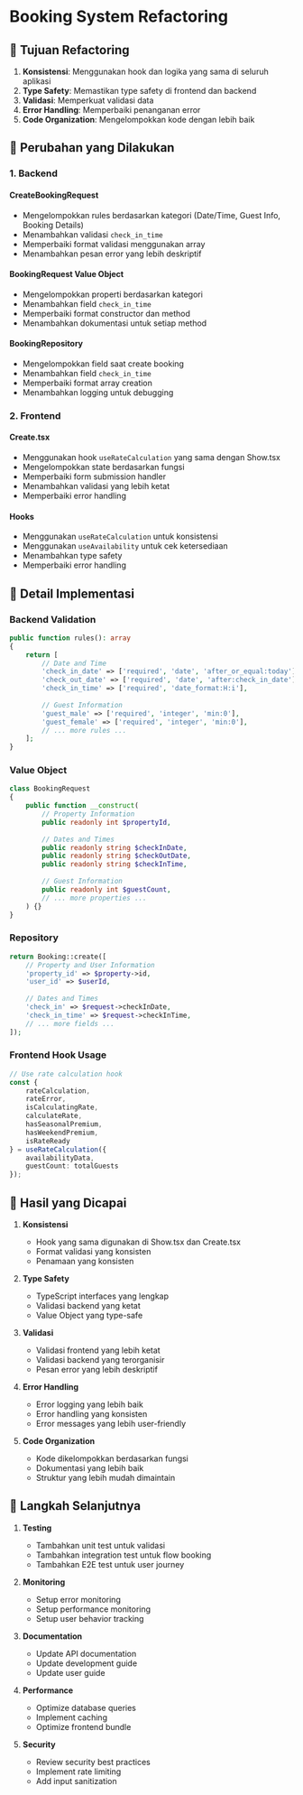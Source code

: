 # Booking System Refactoring

## 🎯 Tujuan Refactoring

1. **Konsistensi**: Menggunakan hook dan logika yang sama di seluruh aplikasi
2. **Type Safety**: Memastikan type safety di frontend dan backend
3. **Validasi**: Memperkuat validasi data
4. **Error Handling**: Memperbaiki penanganan error
5. **Code Organization**: Mengelompokkan kode dengan lebih baik

## 🔄 Perubahan yang Dilakukan

### 1. Backend

#### CreateBookingRequest
- Mengelompokkan rules berdasarkan kategori (Date/Time, Guest Info, Booking Details)
- Menambahkan validasi `check_in_time`
- Memperbaiki format validasi menggunakan array
- Menambahkan pesan error yang lebih deskriptif

#### BookingRequest Value Object
- Mengelompokkan properti berdasarkan kategori
- Menambahkan field `check_in_time`
- Memperbaiki format constructor dan method
- Menambahkan dokumentasi untuk setiap method

#### BookingRepository
- Mengelompokkan field saat create booking
- Menambahkan field `check_in_time`
- Memperbaiki format array creation
- Menambahkan logging untuk debugging

### 2. Frontend

#### Create.tsx
- Menggunakan hook `useRateCalculation` yang sama dengan Show.tsx
- Mengelompokkan state berdasarkan fungsi
- Memperbaiki form submission handler
- Menambahkan validasi yang lebih ketat
- Memperbaiki error handling

#### Hooks
- Menggunakan `useRateCalculation` untuk konsistensi
- Menggunakan `useAvailability` untuk cek ketersediaan
- Menambahkan type safety
- Memperbaiki error handling

## 📝 Detail Implementasi

### Backend Validation
```php
public function rules(): array
{
    return [
        // Date and Time
        'check_in_date' => ['required', 'date', 'after_or_equal:today'],
        'check_out_date' => ['required', 'date', 'after:check_in_date'],
        'check_in_time' => ['required', 'date_format:H:i'],
        
        // Guest Information
        'guest_male' => ['required', 'integer', 'min:0'],
        'guest_female' => ['required', 'integer', 'min:0'],
        // ... more rules ...
    ];
}
```

### Value Object
```php
class BookingRequest
{
    public function __construct(
        // Property Information
        public readonly int $propertyId,
        
        // Dates and Times
        public readonly string $checkInDate,
        public readonly string $checkOutDate,
        public readonly string $checkInTime,
        
        // Guest Information
        public readonly int $guestCount,
        // ... more properties ...
    ) {}
}
```

### Repository
```php
return Booking::create([
    // Property and User Information
    'property_id' => $property->id,
    'user_id' => $userId,
    
    // Dates and Times
    'check_in' => $request->checkInDate,
    'check_in_time' => $request->checkInTime,
    // ... more fields ...
]);
```

### Frontend Hook Usage
```typescript
// Use rate calculation hook
const {
    rateCalculation,
    rateError,
    isCalculatingRate,
    calculateRate,
    hasSeasonalPremium,
    hasWeekendPremium,
    isRateReady
} = useRateCalculation({
    availabilityData,
    guestCount: totalGuests
});
```

## 🎯 Hasil yang Dicapai

1. **Konsistensi**
   - Hook yang sama digunakan di Show.tsx dan Create.tsx
   - Format validasi yang konsisten
   - Penamaan yang konsisten

2. **Type Safety**
   - TypeScript interfaces yang lengkap
   - Validasi backend yang ketat
   - Value Object yang type-safe

3. **Validasi**
   - Validasi frontend yang lebih ketat
   - Validasi backend yang terorganisir
   - Pesan error yang lebih deskriptif

4. **Error Handling**
   - Error logging yang lebih baik
   - Error handling yang konsisten
   - Error messages yang lebih user-friendly

5. **Code Organization**
   - Kode dikelompokkan berdasarkan fungsi
   - Dokumentasi yang lebih baik
   - Struktur yang lebih mudah dimaintain

## 🔄 Langkah Selanjutnya

1. **Testing**
   - Tambahkan unit test untuk validasi
   - Tambahkan integration test untuk flow booking
   - Tambahkan E2E test untuk user journey

2. **Monitoring**
   - Setup error monitoring
   - Setup performance monitoring
   - Setup user behavior tracking

3. **Documentation**
   - Update API documentation
   - Update development guide
   - Update user guide

4. **Performance**
   - Optimize database queries
   - Implement caching
   - Optimize frontend bundle

5. **Security**
   - Review security best practices
   - Implement rate limiting
   - Add input sanitization 